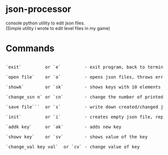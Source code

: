 # json-processor
console python utility to edit json files.<br>
(Simple utility i wrote to edit level files in my game)<br>

# Commands
<pre>
  
`exit`         or `e`         - exit program, back to terminal<br>
`open file`    or `o`         - opens json files, throws error if it's not json or it doesn't exist<br>
`showk`        or `sk`        - shows keys with 10 elements on 1 line by default<br>
`change_ssn n` or `cn`        - change the number of printed keys on 1 line<br>
`save file```  or `s`         - write down created/changed json file<br>
`init`         or `i`         - creates empty json file, replacing opened/created file<br>
`addk key`     or `ak`        - adds new key<br>
`showv key`    or `sv`        - shows value of the key<br>
`change_val key val`  or `cv` - change value of key<br>

</pre>
